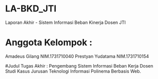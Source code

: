 # LA-BKD_JTI
Laporan Akhir - Sistem Informasi Beban Kinerja Dosen JTI

# Anggota Kelompok : 
Amadeus Gilang NIM.1731710040
Prestyan Yudatama NIM.1731710154

#Judul Tugas Akhir : 
Pengembang Sistem Informasi Beban Kerja Dosen Studi Kasus Jurusan Teknologi Informasi Polinema Berbasis Web.
